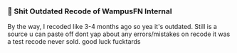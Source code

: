### 🤣 Shit Outdated Recode of WampusFN Internal

By the way, I recoded like 3-4 months ago so yea it's outdated. Still is a source u can paste off dont yap about any errors/mistakes on recode it was a test recode never sold.
good luck fucktards
